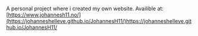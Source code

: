 A personal project where i created my own website. Availible at: [https://www.johannesh11.no/](https://johanneshelleve.github.io/JohannesH11/)https://johanneshelleve.github.io/JohannesH11/
